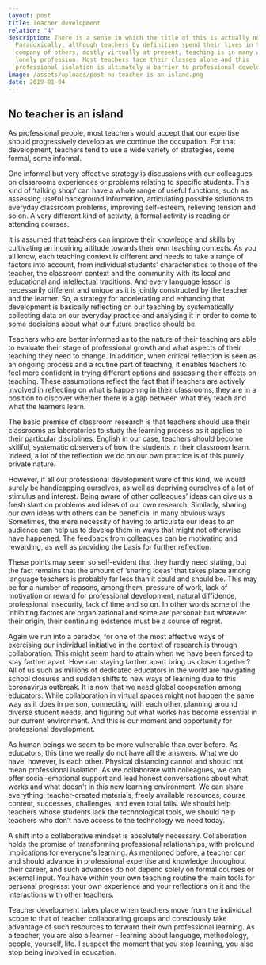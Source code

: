 ```yaml
---
layout: post
title: Teacher development
relation: "4"
description: There is a sense in which the title of this is actually not true.
  Paradoxically, although teachers by definition spend their lives in the
  company of others, mostly virtually at present, teaching is in many ways a
  lonely profession. Most teachers face their classes alone and this
  professional isolation is ultimately a barrier to professional development.
image: /assets/uploads/post-no-teacher-is-an-island.png
date: 2019-01-04
---
```

## No teacher is an island

As professional people, most teachers would accept that our expertise should progressively develop as we continue the occupation. For that development, teachers tend to use a wide variety of strategies, some formal, some informal.

One informal but very effective strategy is discussions with our colleagues on classrooms experiences or problems relating to specific students. This kind of ‘talking shop’ can have a whole range of useful functions, such as assessing useful background information, articulating possible solutions to everyday classroom problems, improving self-esteem, relieving tension and so on. A very different kind of activity, a formal activity is reading or attending courses.

It is assumed that teachers can improve their knowledge and skills by cultivating an inquiring attitude towards their own teaching contexts. As you all know, each teaching context is different and needs to take a range of factors into account, from individual students’ characteristics to those of the teacher, the classroom context and the community with its local and educational and intellectual traditions. And every language lesson is necessarily different and unique as it is jointly constructed by the teacher and the learner. So, a strategy for accelerating and enhancing that development is basically reflecting on our teaching by systematically collecting data on our everyday practice and analysing it in order to come to some decisions about what our future practice should be.

Teachers who are better informed as to the nature of their teaching are able to evaluate their stage of professional growth and what aspects of their teaching they need to change. In addition, when critical reflection is seen as an ongoing process and a routine part of teaching, it enables teachers to feel more confident in trying different options and assessing their effects on teaching. These assumptions reflect the fact that if teachers are actively involved in reflecting on what is happening in their classrooms, they are in a position to discover whether there is a gap between what they teach and what the learners learn.

The basic premise of classroom research is that teachers should use their classrooms as laboratories to study the learning process as it applies to their particular disciplines, English in our case, teachers should become skillful, systematic observers of how the students in their classroom learn. Indeed, a lot of the reflection we do on our own practice is of this purely private nature.

However, if all our professional development were of this kind, we would surely be handicapping ourselves, as well as depriving ourselves of a lot of stimulus and interest. Being aware of other colleagues’ ideas can give us a fresh slant on problems and ideas of our own research. Similarly, sharing our own ideas with others can be beneficial in many obvious ways. Sometimes, the mere necessity of having to articulate our ideas to an audience can help us to develop them in ways that might not otherwise have happened. The feedback from colleagues can be motivating and rewarding, as well as providing the basis for further reflection.

These points may seem so self-evident that they hardly need stating, but the fact remains that the amount of ‘sharing ideas’ that takes place among language teachers is probably far less than it could and should be. This may be for a number of reasons, among them, pressure of work, lack of motivation or reward for professional development, natural diffidence, professional insecurity, lack of time and so on. In other words some of the inhibiting factors are organizational and some are personal: but whatever their origin, their continuing existence must be a source of regret.

Again we run into a paradox, for one of the most effective ways of exercising our individual initiative in the context of research is through collaboration. This might seem hard to attain when we have been forced to stay farther apart. How can staying farther apart bring us closer together? All of us such as millions of dedicated educators in the world are navigating school closures and sudden shifts to new ways of learning due to this coronavirus outbreak. It is now that we need global cooperation among educators. While collaboration in virtual spaces might not happen the same way as it does in person, connecting with each other, planning around diverse student needs, and figuring out what works has become essential in our current environment. And this is our moment and opportunity for professional development.

As human beings we seem to be more vulnerable than ever before. As educators, this time we really do not have all the answers. What we do have, however, is each other. Physical distancing cannot and should not mean professional isolation. As we collaborate with colleagues, we can offer social-emotional support and lead honest conversations about what works and what doesn't in this new learning environment. We can share everything: teacher-created materials, freely available resources, course content, successes, challenges, and even total fails. We should help teachers whose students lack the technological tools, we should help teachers who don’t have access to the technology we need today.

A shift into a collaborative mindset is absolutely necessary. Collaboration holds the promise of transforming professional relationships, with profound implications for everyone's learning. As mentioned before, a teacher can and should advance in professional expertise and knowledge throughout their career, and such advances do not depend solely on formal courses or external input. You have within your own teaching routine the main tools for personal progress: your own experience and your reflections on it and the interactions with other teachers.

Teacher development takes place when teachers move from the individual scope to that of teacher collaborating groups and consciously take advantage of such resources to forward their own professional learning. As a teacher, you are also a learner – learning about language, methodology, people, yourself, life. I suspect the moment that you stop learning, you also stop being involved in education.